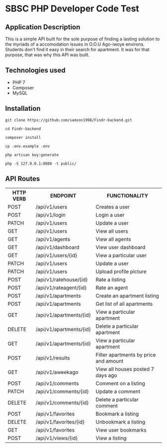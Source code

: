 # SBSC PHP Developer Code Test


## Application Description
This is a simple API built for the sole purpose of finding a lasting solution to the myriads of a accomodation issues in O.O.U Ago-iwoye environs. Students don't find it easy in their search for apartment. It was for that purpose, that was why this API was built.

## Technologies used

<ul>
    <li>PHP 7</li>
    <li>Composer</li>
    <li>MySQL</li>
</ul>





## Installation

```
git clone https://github.com/samson1998/Findr-backend.git

cd Findr-backend

composer install

cp .env.example .env

php artisan key:generate

php -S 127.0.0.1:8080 -t public/
```


## API Routes

<table>
<tr><th>HTTP VERB</th><th>ENDPOINT</th><th>FUNCTIONALITY</th></tr>
<tr><td>POST</td> <td>/api/v1/users</td>  <td>Creates a user</td></tr>
<tr><td>POST</td> <td>/api/v1/login</td>  <td>Login a user</td></tr>
<tr><td>PATCH</td> <td>/api/v1/users</td>  <td>Update a user</td></tr>
<tr><td>GET</td> <td>/api/v1/users</td>  <td>View all users</td></tr>
<tr><td>GET</td> <td>/api/v1/agents</td>  <td>View all agents</td></tr>
<tr><td>GET</td> <td>/api/v1/dashboard</td>  <td>View user dashboard</td></tr>
<tr><td>GET</td> <td>/api/v1/users/{id}</td>  <td>View a particular user</td></tr>
 <tr><td>PATCH</td> <td>/api/v1/users</td>  <td>Update a user</td></tr>
<tr><td>PATCH</td> <td>/api/v1/users</td>  <td>Upload profile picture</td></tr>
<tr><td>POST</td> <td>/api/v1/ratehouse/{id}</td>  <td>Rate a listing</td></tr>
<tr><td>POST</td> <td>/api/v1/rateagent/{id}</td>  <td>Rate an agent</td></tr>
    
    
<tr><td>POST</td> <td>/api/v1/apartments</td>  <td>Create an apartment listing</td></tr>
<tr><td>POST</td> <td>/api/v1/apartments</td>  <td>Get list of all apartments</td></tr>
<tr><td>GET</td> <td>/api/v1/apartments/{id}</td>  <td>View a particular apartment</td></tr>
<tr><td>DELETE</td> <td>/api/v1/apartments/{id}</td>  <td>Delete a particular apartment</td></tr>
<tr><td>GET</td> <td>/api/v1/apartments/{id}</td>  <td>View a particular apartment</td></tr>
<tr><td>POST</td> <td>/api/v1/results</td>  <td>Filter apartments by price and amount</td></tr>
<tr><td>GET</td> <td>/api/v1/aweekago</td>  <td>View all houses posted 7 days ago</td></tr>



<tr><td>POST</td> <td>/api/v1/comments</td>  <td>Comment on a listing</td></tr>
<tr><td>PATCH</td> <td>/api/v1/comments/{id}</td>  <td>Update a comment</td></tr>
<tr><td>DELETE</td> <td>/api/v1/comments/{id}</td>  <td>Delete a particular comment</td></tr>



<tr><td>POST</td> <td>/api/v1/favorites</td>  <td>Bookmark a listing</td></tr>
<tr><td>DELETE</td> <td>/api/v1/favorites/{id}</td>  <td>Unbookmark a listing</td></tr>
<tr><td>GET</td> <td>/api/v1/favorites</td>  <td>View user bookmarks</td></tr>

<tr><td>POST</td> <td>/api/v1/views/{id}</td>  <td>View a listing</td></tr>







</table>
